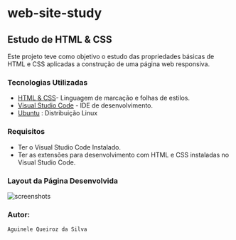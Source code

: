 # web-site-study
## Estudo de HTML & CSS

Este projeto teve como objetivo o estudo das propriedades básicas de HTML e CSS aplicadas a construção de uma página web responsiva.

### Tecnologias Utilizadas

* [HTML & CSS](https://www.w3.org/)- Linguagem de marcação e folhas de estilos.
* [Visual Studio Code](https://code.visualstudio.com/) - IDE de desenvolvimento.
* [Ubuntu](https://ubuntu.com/) : Distribuição Linux

 ### Requisitos
* Ter o Visual Studio Code Instalado.
* Ter as extensões para desenvolvimento com HTML e CSS instaladas no Visual Studio Code.

### Layout da Página Desenvolvida 
![screenshots](../master/screenshots/layout.png)

### Autor:
    Aguinele Queiroz da Silva
